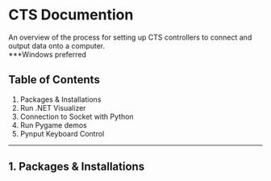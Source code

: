 # CTS Documention

An overview of the process for setting up CTS controllers to connect and output data onto a computer. </br>
***Windows preferred

## Table of Contents
1. Packages & Installations
2. Run .NET Visualizer
3. Connection to Socket with Python
4. Run Pygame demos
5. Pynput Keyboard Control

---

## 1. Packages & Installations

